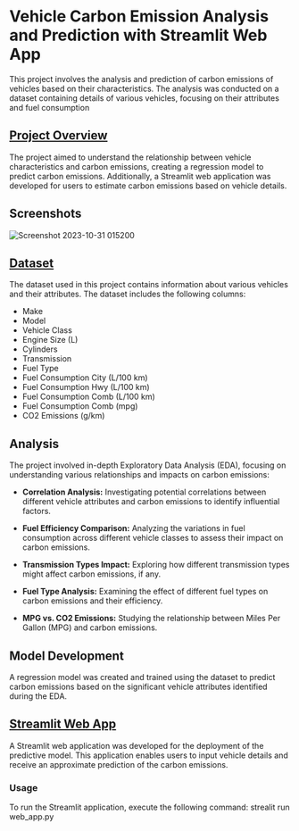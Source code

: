 
# Vehicle Carbon Emission Analysis and Prediction with Streamlit Web App

This project involves the analysis and prediction of carbon emissions of vehicles based on their characteristics. The analysis was conducted on a dataset containing details of various vehicles, focusing on their attributes and fuel consumption


## [Project Overview](https://github.com/Bytecode-Magnum/VehicleEmissionAnalyzer/blob/main/carbon_emission.ipynb)

The project aimed to understand the relationship between vehicle characteristics and carbon emissions, creating a regression model to predict carbon emissions. Additionally, a Streamlit web application was developed for users to estimate carbon emissions based on vehicle details.


## Screenshots 
 ![Screenshot 2023-10-31 015200](https://github.com/Bytecode-Magnum/VehicleEmissionAnalyzer/assets/99680514/a7ea353d-3773-4a21-886e-039005c8e784)


## [Dataset](https://github.com/Bytecode-Magnum/VehicleEmissionAnalyzer/blob/main/CO2%20Emissions.csv)

The dataset used in this project contains information about various vehicles and their attributes. The dataset includes the following columns:

- Make
- Model
- Vehicle Class
- Engine Size (L)
- Cylinders
- Transmission
- Fuel Type
- Fuel Consumption City (L/100 km)
- Fuel Consumption Hwy (L/100 km)
- Fuel Consumption Comb (L/100 km)
- Fuel Consumption Comb (mpg)
- CO2 Emissions (g/km)


## Analysis

The project involved in-depth Exploratory Data Analysis (EDA), focusing on understanding various relationships and impacts on carbon emissions:

- **Correlation Analysis:** Investigating potential correlations between different vehicle attributes and carbon emissions to identify influential factors.
  
- **Fuel Efficiency Comparison:** Analyzing the variations in fuel consumption across different vehicle classes to assess their impact on carbon emissions.

- **Transmission Types Impact:** Exploring how different transmission types might affect carbon emissions, if any.

- **Fuel Type Analysis:** Examining the effect of different fuel types on carbon emissions and their efficiency.

- **MPG vs. CO2 Emissions:** Studying the relationship between Miles Per Gallon (MPG) and carbon emissions.

## Model Development

A regression model was created and trained using the dataset to predict carbon emissions based on the significant vehicle attributes identified during the EDA.

## [Streamlit Web App](https://github.com/Bytecode-Magnum/VehicleEmissionAnalyzer/blob/main/web_app.py)

A Streamlit web application was developed for the deployment of the predictive model. This application enables users to input vehicle details and receive an approximate prediction of the carbon emissions.

### Usage

To run the Streamlit application, execute the following command: strealit run web_app.py
